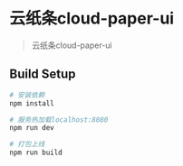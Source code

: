 # 云纸条cloud-paper-ui

> 云纸条cloud-paper-ui

## Build Setup

``` bash
# 安装依赖
npm install

# 服务热加载localhost:8080
npm run dev

# 打包上线
npm run build

```

